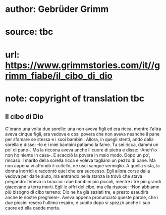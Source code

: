 # author: Gebrüder Grimm
# source: tbc
# url: https://www.grimmstories.com/it//grimm_fiabe/il_cibo_di_dio
# note: copyright of translation tbc

## Il cibo di Dio 

C'erano una volta due sorelle: una non aveva figli ed era ricca, mentre
l'altra aveva cinque figli, era vedova e cosi povera che non aveva
neanche il pane per sfamare se stessa e i suoi bambini. Allora, in
quegli stenti, andò dalla sorella e disse: -Io e i miei bambini patiamo
la fame. Tu sei ricca, dammi un po' di pane-. Ma la riccona aveva anche
il cuore di pietra e disse: -Anch'io non ho niente in casa-. E scacciò
la povera in malo modo. Dopo un po', rincasò il marito della sorella
ricca e voleva tagliarsi un pezzo di pane. Ma non appena vi affondò il
coltello, ne uscì sangue vermiglio. A quella vista, la donna inorridì e
raccontò quel che era successo. Egli allora corse dalla vedova per darle
aiuto, ma entrando nella stanza la trovò che stava pregando: teneva in
braccio i due bambini più piccoli, mentre i tre più grandi giacevano a
terra morti. Egli le offrì del cibo, ma ella rispose: -Non abbiamo più
bisogno di cibo terreno: Dio ne ha già saziati tre, e presto esaudirà
anche le nostre preghiere-. Aveva appena pronunciato queste parole, che
i due piccini resero l'ultimo respiro, e subito dopo si spezzò anche il
suo cuore ed ella cadde morta.
